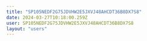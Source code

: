 ```yaml
---
title: "SP105NEDF2G75JDVHW2E5JXVJ48AHCDT36B8DX7S8"
date: 2024-03-27T10:18:00.259Z
user: SP105NEDF2G75JDVHW2E5JXVJ48AHCDT36B8DX7S8
layout: "users"
---
```

    